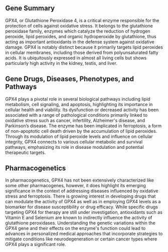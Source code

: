 ## Gene Summary
GPX4, or Glutathione Peroxidase 4, is a critical enzyme responsible for the protection of cells against oxidative stress. It belongs to the glutathione peroxidase family, enzymes which catalyze the reduction of hydrogen peroxide, lipid peroxides, and organic hydroperoxide by glutathione, thus acting as important antioxidants in the defense system against oxidative damage. GPX4 is notably distinct because it primarily targets lipid peroxides in cellular membranes, including those derived from polyunsaturated fatty acids. It is ubiquitously expressed in almost all living cells but shows particularly high activity in the kidney, testis, and liver. 

## Gene Drugs, Diseases, Phenotypes, and Pathways
GPX4 plays a pivotal role in several biological pathways including lipid metabolism, cell signaling, and apoptosis, highlighting its importance in cellular health and viability. Its dysfunction or decreased activity has been associated with a range of pathological conditions primarily linked to oxidative stress such as cancer, infertility, Alzheimer's disease, and Parkinson’s disease. The enzyme has been implicated in ferroptosis, a form of non-apoptotic cell death driven by the accumulation of lipid peroxides. Through its modulation of lipid peroxide levels and influence on cellular integrity, GPX4 connects to various cellular metabolic and survival pathways, emphasizing its role in disease modulation and potential therapeutic targets.

## Pharmacogenetics
In pharmacogenetics, GPX4 has not been extensively characterized like some other pharmacogenes, however, it does highlight its emerging significance in the context of addressing diseases influenced by oxidative stress and ferroptosis. There is growing interest in developing drugs that can modulate the activity of GPX4 as well as in employing GPX4 levels as a biomarker for disease susceptibility or drug efficacy. While specific drugs targeting GPX4 for therapy are still under investigation, antioxidants such as Vitamin E and Selenium are known to indirectly influence the activity of glutathione peroxidases. Understanding the genetic variations within the GPX4 gene and their effects on the enzyme's function could lead to advances in personalized medical approaches that incorporate strategies to mitigate conditions like neurodegeneration or certain cancer types where GPX4 plays a significant role.
